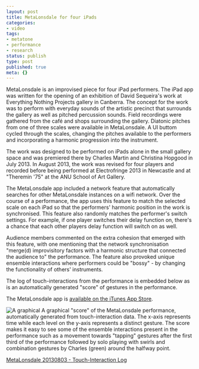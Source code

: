 ```yaml
---
layout: post
title: MetaLonsdale for four iPads
categories:
- video
tags:
- metatone
- performance
- research
status: publish
type: post
published: true
meta: {}
---
```



 

MetaLonsdale is an improvised piece for four iPad performers. The iPad app was written for the opening of an exhibition of David Sequeira's work at Everything Nothing Projects gallery in Canberra. The concept for the work was to perform with everyday sounds of the artistic precinct that surrounds the gallery as well as pitched percussion sounds. Field recordings were gathered from the café and shops surrounding the gallery. Diatonic pitches from one of three scales were available in MetaLonsdale. A UI buttom cycled through the scales, changing the pitches available to the performers and incorporating a harmonic progression into the instrument.


The work was designed to be performed on iPads alone in the small gallery space and was premiered there by Charles Martin and Christina Hopgood in July 2013. In August 2013, the work was revised for four players and recorded before being performed at Electrofringe 2013 in Newcastle and at "Theremin '75" at the ANU School of Art Gallery.


The MetaLonsdale app included a network feature that automatically searches for other MetaLonsdale instances on a wifi network. Over the course of a performance, the app uses this feature to match the selected scale on each iPad so that the performers' harmonic position in the work is synchronised. This feature also randomly matches the performer's switch settings. For example, if one player switches their delay function on, there's a chance that each other players delay function will switch on as well.


Audience members commented on the extra cohesion that emerged with this feature, with one mentioning that the network synchronisation "merge(d) improvisitory factors with a harmonic structure that connected the audience to" the performance. The feature also provoked unique ensemble interactions where performers could be "bossy" - by changing the functionality of others' instruments.


The log of touch-interactions from the performance is embedded below as is an automatically generated "score" of gestures in the performance.


The MetaLonsdale app is 
[available on the iTunes App Store](https://itunes.apple.com/au/app/metalonsdale/id694075948?mt=8).
  
       
![A graphical ](/squarespace_images/static_500baf96c4aa540325612fa5_500bb0b2e4b042ea6e35b13f_52d887bce4b034761cc2cf85_1432964058516__img.png_) A graphical "score" of the MetaLonsdale performance, automatically generated from touch-interaction data. The x-axis represents time while each level on the y-axis represents a distinct gesture. The score makes it easy to see some of the ensemble interactions present in the performance such as a movement towards "tapping" gestures after the first third of the performance followed by solo playing with swirls and combination gestures by Charles (green) around the halfway point. 
  


 
   
[MetaLonsdale 20130803 - Touch-Interaction Log](http://www.scribd.com/doc/200272377/MetaLonsdale-20130803-Touch-Interaction-Log)

